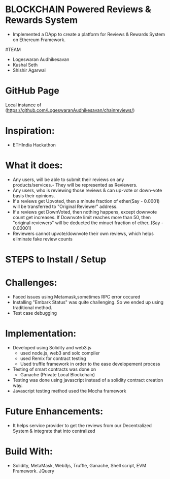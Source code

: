 # BLOCKCHAIN Powered Reviews & Rewards System
* Implemented a DApp to create a platform for Reviews & Rewards System on Ethereum Framework.

#TEAM
* Logeswaran Audhikesavan
* Kushal Seth
* Shishir Agarwal

# GitHub Page
 Local instance of (https://github.com/LogeswaranAudhikesavan/chainreviews/)

# Inspiration:
* ETHIndia Hackathon

# What it does:
* Any users, will be able to submit their reviews on any products/services.- They will be represented as Reviewers.
* Any users, who is reviewing those reviews & can up-vote or down-vote basis their opinions.
* If a reviews get Upvoted, then a minute fraction of ether(Say - 0.0001) will be transferred to "Original Reviewer" address. 
* If a reviews get DownVoted, then nothing happens, except downvote count get increases. If Downvote limit reaches more than 50, then "original reviewers" will be deducted the minuet fraction of ether..(Say - 0.00001)
* Reviewers cannot upvote/downvote their own reviews, which helps eliminate fake review counts

# STEPS to Install / Setup

# Challenges:
* Faced issues using Metamask,sometimes RPC error occured
* Installing "Embark Status" was quite challenging. So we ended up using traditional method.
* Test case debugging

# Implementation:
* Developed using Solidity and web3.js
  * used node.js, web3 and solc compiler
  * used Remix for contract testing
  * Used truffle framework in order to the ease developement process
* Testing of smart contracts was done on 
  * Ganache (Private Local Blockchain)
* Testing was done using javascript instead of a solidity contract creation way.
* Javascript testing method used the Mocha framework
  
# Future Enhancements:
* It helps service provider to get the reviews from our Decentralized System & integrate that into centralized

# Build With:
* Solidity, MetaMask, Web3js, Truffle, Ganache, Shell script, EVM Framework. JQuery
